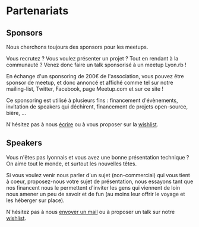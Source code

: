 # Partenariats

## Sponsors

Nous cherchons toujours des sponsors pour les meetups.

Vous recrutez ? Vous voulez présenter un projet ? Tout en rendant à la communauté ?
Venez donc faire un talk sponsorisé à un meetup Lyon.rb !

En échange d'un sponsoring de 200€ de l'association, vous pouvez être sponsor de meetup, et donc annoncé et affiché comme tel sur notre mailing-list, Twitter, Facebook, page Meetup.com et sur ce site !

Ce sponsoring est utilisé à plusieurs fins : financement d'évènements, invitation de speakers qui déchirent, financement de projets open-source, bière, ...

N'hésitez pas à nous [écrire](contact@lyonrb.fr) ou à vous proposer sur la [wishlist](https://github.com/lyonrb/wishlist/issues).

## Speakers

Vous n'êtes pas lyonnais et vous avez une bonne présentation technique ?
On aime tout le monde, et surtout les nouvelles têtes.

Si vous voulez venir nous parler d'un sujet (non-commercial) qui vous tient à coeur, proposez-nous votre sujet de présentation, nous essayons tant que nos financent nous le permettent d'inviter les gens qui viennent de loin nous amener un peu de savoir et de fun (au moins leur offrir le voyage et les héberger sur place).

N'hésitez pas à nous [envoyer un mail](contact@lyonrb.fr) ou à proposer un talk sur notre [wishlist](https://github.com/lyonrb/wishlist/issues).
